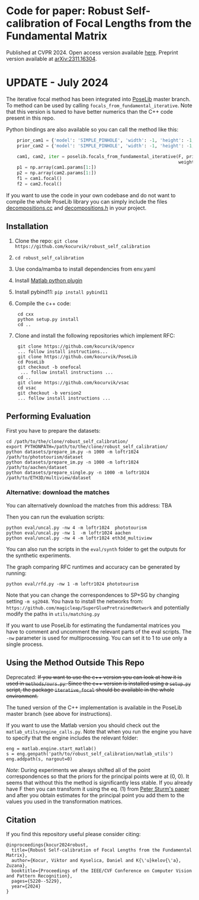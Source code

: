 
# Code for paper: Robust Self-calibration of Focal Lengths from the Fundamental Matrix

Published at CVPR 2024. Open access version available [here](https://openaccess.thecvf.com/content/CVPR2024/html/Kocur_Robust_Self-calibration_of_Focal_Lengths_from_the_Fundamental_Matrix_CVPR_2024_paper.html). Preprint version available at [arXiv:2311.16304](https://arxiv.org/abs/2311.16304).

# UPDATE - July 2024

The iterative focal method has been integrated into [PoseLib](https://github.com/PoseLib/PoseLib) master branch. To method can be used by calling `focals_from_fundamental_iterative`. Note that this version is tuned to have better numerics than the C++ code present in this repo.

Python bindings are also available so you can call the method like this:
```python
    prior_cam1 = {'model': 'SIMPLE_PINHOLE', 'width': -1, 'height': -1, 'params': [f1_prior, p1_prior[0], p1_prior[1]]}
    prior_cam2 = {'model': 'SIMPLE_PINHOLE', 'width': -1, 'height': -1, 'params': [f2_prior, p2_prior[0], p2_prior[1]]}

    cam1, cam2, iter = poselib.focals_from_fundamental_iterative(F, prior_cam1, prior_cam2, max_iters=50,
                                                                 weights=np.array([5.0e-4, 1.0, 5.0e-4, 1.0]))
    p1 = np.array(cam1.params[1:])
    p2 = np.array(cam2.params[1:])
    f1 = cam1.focal()
    f2 = cam2.focal()
```

If you want to use the code in your own codebase and do not want to compile the whole PoseLib library you can simply include the files [decompositions.cc](https://github.com/PoseLib/PoseLib/blob/master/PoseLib/misc/decompositions.cc) and [decompositions.h](https://github.com/PoseLib/PoseLib/blob/master/PoseLib/misc/decompositions.h) in your project.

## Installation

1. Clone the repo: `git clone https://github.com/kocurvik/robust_self_calibration`
2. `cd robust_self_calibration`
3. Use conda/mamba to install dependencies from env.yaml
4. Install [Matlab python plugin](https://www.mathworks.com/products/matlab/matlab-and-python.html)
5. Install pybind11: `pip install pybind11`
6. Compile the c++ code:

	    cd cxx
	    python setup.py install
	    cd ..

7. Clone and install the following repositories which implement RFC:

	    git clone https://github.com/kocurvik/opencv 
	    ... follow install instructions... 
	    git clone https://github.com/kocurvik/PoseLib 
	    cd PoseLib 
	    git checkout -b onefocal
	     ... follow install instructions ...
	    cd .. 
	    git clone https://github.com/kocurvik/vsac 
	    cd vsac
	    git checkout -b version2	    
	    ... follow install instructions ...

## Performing Evaluation
First you have to prepare the datasets:

    cd /path/to/the/clone/robust_self_calibration/
    export PYTHONPATH=/path/to/the/clone/robust_self_calibration/
    python datasets/prepare_im.py -n 1000 -m loftr1024 /path/to/phototourism/dataset
    python datasets/prepare_im.py -n 1000 -m loftr1024 /path/to/aachen/dataset
    python datasets/prepare_single.py -n 1000 -m loftr1024 /path/to/ETH3D/multiview/dataset

### Alternative: download the matches
You can alternatively download the matches from this address: TBA

Then you can run the evaluation scripts:

    python eval/uncal.py -nw 4 -m loftr1024  phototourism
    python eval/uncal.py -nw 1  -m loftr1024 aachen
    python eval/uncal.py -nw 4 -m loftr1024 eth3d_multiview

You can also run the scripts in the `eval/synth` folder to get the outputs for the synthetic experiments.

The graph comparing RFC runtimes and accuracy can be generated by running:

    python eval/rfd.py -nw 1 -m loftr1024 phototourism

Note that you can change the correspondences to SP+SG by changing setting `-m sg2048`. You hava to install the networks from: `https://github.com/magicleap/SuperGluePretrainedNetwork` and potentially modify the paths in `utils/matching.py`

If you want to use PoseLib for estimating the fundamental matrices you have to comment and uncomment the relevant parts of the eval scripts. The `-nw` parameter is used for multiprocessing. You can set it to 1 to use only a single process.

## Using the Method Outside This Repo
Deprecated: ~~If you want to use the c++ version you can look at how it is used in `methods/ours.py`. Since the c++ version is installed using a `setup.py` script, the package `iterative_focal` should be available in the whole environment.~~ 

The tuned version of the C++ implementation is available in the PoseLib master branch (see above for instructions).

If you want to use the Matlab version you should check out the `matlab_utils/engine_calls.py`. Note that when you run the engine you have to specify that the engine includes the relevant folder:

    eng = matlab.engine.start_matlab()  
    s = eng.genpath('path/to/robust_self_calibration/matlab_utils')  
    eng.addpath(s, nargout=0)

*Note*: During experiments we always shifted all of the point correspondences so that the priors for the principal points were at (0, 0). It seems that without this the method is significantly less stable. If you already have F then you can transform it using the eq. (1) from [Peter Sturm's paper](https://citeseerx.ist.psu.edu/document?repid=rep1&type=pdf&doi=d561e7c9075d3a88d40b5e84e1302e422b49b56f) and after you obtain estimates for the principal point you add them to the values you used in the transformation matrices.

## Citation

If you find this repository useful please consider citing:

```
@inproceedings{kocur2024robust,
  title={Robust Self-calibration of Focal Lengths from the Fundamental Matrix},
  author={Kocur, Viktor and Kyselica, Daniel and K{\'u}kelov{\'a}, Zuzana},
  booktitle={Proceedings of the IEEE/CVF Conference on Computer Vision and Pattern Recognition},
  pages={5220--5229},
  year={2024}
}
```
